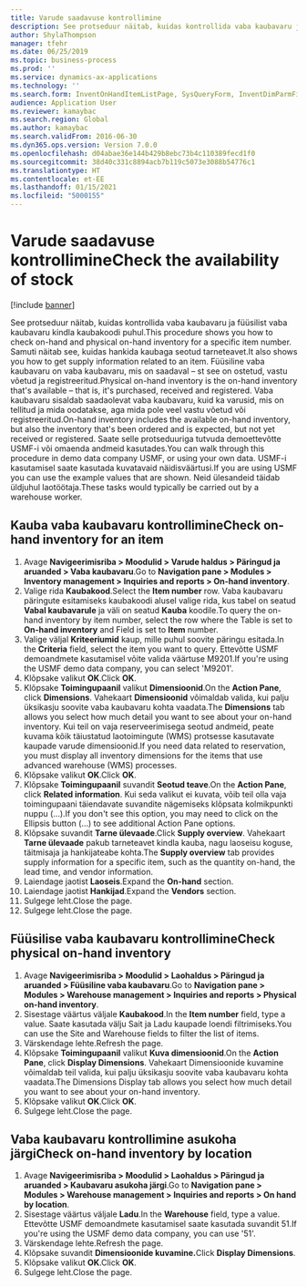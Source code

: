 ```yaml
---
title: Varude saadavuse kontrollimine
description: See protseduur näitab, kuidas kontrollida vaba kaubavaru ja füüsilist vaba kaubavaru kindla kaubakoodi puhul.
author: ShylaThompson
manager: tfehr
ms.date: 06/25/2019
ms.topic: business-process
ms.prod: ''
ms.service: dynamics-ax-applications
ms.technology: ''
ms.search.form: InventOnHandItemListPage, SysQueryForm, InventDimParmFixed, InventSupply, DefaultDashboard, WHSInventPhysicalOnhand, WHSOnHand, InventOnhandItem
audience: Application User
ms.reviewer: kamaybac
ms.search.region: Global
ms.author: kamaybac
ms.search.validFrom: 2016-06-30
ms.dyn365.ops.version: Version 7.0.0
ms.openlocfilehash: d04abae36e144b429b8ebc73b4c110389fecd1f0
ms.sourcegitcommit: 38d40c331c8894acb7b119c5073e3088b54776c1
ms.translationtype: HT
ms.contentlocale: et-EE
ms.lasthandoff: 01/15/2021
ms.locfileid: "5000155"
---
```

# <a name="check-the-availability-of-stock"></a><span data-ttu-id="f0d9d-103">Varude saadavuse kontrollimine</span><span class="sxs-lookup"><span data-stu-id="f0d9d-103">Check the availability of stock</span></span>

[!include [banner](../../includes/banner.md)]

<span data-ttu-id="f0d9d-104">See protseduur näitab, kuidas kontrollida vaba kaubavaru ja füüsilist vaba kaubavaru kindla kaubakoodi puhul.</span><span class="sxs-lookup"><span data-stu-id="f0d9d-104">This procedure shows you how to check on-hand and physical on-hand inventory for a specific item number.</span></span> <span data-ttu-id="f0d9d-105">Samuti näitab see, kuidas hankida kaubaga seotud tarneteavet.</span><span class="sxs-lookup"><span data-stu-id="f0d9d-105">It also shows you how to get supply information related to an item.</span></span> <span data-ttu-id="f0d9d-106">Füüsiline vaba kaubavaru on vaba kaubavaru, mis on saadaval – st see on ostetud, vastu võetud ja registreeritud.</span><span class="sxs-lookup"><span data-stu-id="f0d9d-106">Physical on-hand inventory is the on-hand inventory that's available – that is, it's purchased, received and registered.</span></span> <span data-ttu-id="f0d9d-107">Vaba kaubavaru sisaldab saadaolevat vaba kaubavaru, kuid ka varusid, mis on tellitud ja mida oodatakse, aga mida pole veel vastu võetud või registreeritud.</span><span class="sxs-lookup"><span data-stu-id="f0d9d-107">On-hand inventory includes the available on-hand inventory, but also the inventory that's been ordered and is expected, but not yet received or registered.</span></span> <span data-ttu-id="f0d9d-108">Saate selle protseduuriga tutvuda demoettevõtte USMF-i või omaenda andmeid kasutades.</span><span class="sxs-lookup"><span data-stu-id="f0d9d-108">You can walk through this procedure in demo data company USMF, or using your own data.</span></span> <span data-ttu-id="f0d9d-109">USMF-i kasutamisel saate kasutada kuvatavaid näidisväärtusi.</span><span class="sxs-lookup"><span data-stu-id="f0d9d-109">If you are using USMF you can use the example values that are shown.</span></span> <span data-ttu-id="f0d9d-110">Neid ülesandeid täidab üldjuhul laotöötaja.</span><span class="sxs-lookup"><span data-stu-id="f0d9d-110">These tasks would typically be carried out by a warehouse worker.</span></span>


## <a name="check-on-hand-inventory-for-an-item"></a><span data-ttu-id="f0d9d-111">Kauba vaba kaubavaru kontrollimine</span><span class="sxs-lookup"><span data-stu-id="f0d9d-111">Check on-hand inventory for an item</span></span>
1. <span data-ttu-id="f0d9d-112">Avage **Navigeerimisriba > Moodulid > Varude haldus > Päringud ja aruanded > Vaba kaubavaru**.</span><span class="sxs-lookup"><span data-stu-id="f0d9d-112">Go to **Navigation pane > Modules > Inventory management > Inquiries and reports > On-hand inventory**.</span></span>
2. <span data-ttu-id="f0d9d-113">Valige rida **Kaubakood**.</span><span class="sxs-lookup"><span data-stu-id="f0d9d-113">Select the **Item number** row.</span></span> <span data-ttu-id="f0d9d-114">Vaba kaubavaru päringute esitamiseks kaubakoodi alusel valige rida, kus tabel on seatud **Vabal kaubavarule** ja väli on seatud **Kauba** koodile.</span><span class="sxs-lookup"><span data-stu-id="f0d9d-114">To query the on-hand inventory by item number, select the row where the Table is set to **On-hand inventory** and Field is set to **Item** number.</span></span>
3. <span data-ttu-id="f0d9d-115">Valige väljal **Kriteeriumid** kaup, mille puhul soovite päringu esitada.</span><span class="sxs-lookup"><span data-stu-id="f0d9d-115">In the **Criteria** field, select the item you want to query.</span></span> <span data-ttu-id="f0d9d-116">Ettevõtte USMF demoandmete kasutamisel võite valida väärtuse M9201.</span><span class="sxs-lookup"><span data-stu-id="f0d9d-116">If you're using the USMF demo data company, you can select 'M9201'.</span></span>  
4. <span data-ttu-id="f0d9d-117">Klõpsake valikut **OK**.</span><span class="sxs-lookup"><span data-stu-id="f0d9d-117">Click **OK**.</span></span>
5. <span data-ttu-id="f0d9d-118">Klõpsake **Toimingupaanil** valikut **Dimensioonid**.</span><span class="sxs-lookup"><span data-stu-id="f0d9d-118">On the **Action Pane**, click **Dimensions**.</span></span> <span data-ttu-id="f0d9d-119">Vahekaart **Dimensioonid** võimaldab valida, kui palju üksikasju soovite vaba kaubavaru kohta vaadata.</span><span class="sxs-lookup"><span data-stu-id="f0d9d-119">The **Dimensions** tab allows you select how much detail you want to see about your on-hand inventory.</span></span> <span data-ttu-id="f0d9d-120">Kui teil on vaja reserveerimisega seotud andmeid, peate kuvama kõik täiustatud laotoimingute (WMS) protsesse kasutavate kaupade varude dimensioonid.</span><span class="sxs-lookup"><span data-stu-id="f0d9d-120">If you need data related to reservation, you must display all inventory dimensions for the items that use advanced warehouse (WMS) processes.</span></span>
6. <span data-ttu-id="f0d9d-121">Klõpsake valikut **OK**.</span><span class="sxs-lookup"><span data-stu-id="f0d9d-121">Click **OK**.</span></span>
7. <span data-ttu-id="f0d9d-122">Klõpsake **Toimingupaanil** suvandit **Seotud teave**.</span><span class="sxs-lookup"><span data-stu-id="f0d9d-122">On the **Action Pane**, click **Related information**.</span></span> <span data-ttu-id="f0d9d-123">Kui seda valikut ei kuvata, võib teil olla vaja toimingupaani täiendavate suvandite nägemiseks klõpsata kolmikpunkti nuppu (...).</span><span class="sxs-lookup"><span data-stu-id="f0d9d-123">If you don't see this option, you may need to click on the Ellipsis button (…) to see additional Action Pane options.</span></span>
8. <span data-ttu-id="f0d9d-124">Klõpsake suvandit **Tarne ülevaade**.</span><span class="sxs-lookup"><span data-stu-id="f0d9d-124">Click **Supply overview**.</span></span> <span data-ttu-id="f0d9d-125">Vahekaart **Tarne ülevaade** pakub tarneteavet kindla kauba, nagu laoseisu koguse, täitmisaja ja hankijateabe kohta.</span><span class="sxs-lookup"><span data-stu-id="f0d9d-125">The **Supply overview** tab provides supply information for a specific item, such as the quantity on-hand, the lead time, and vendor information.</span></span>  
9. <span data-ttu-id="f0d9d-126">Laiendage jaotist **Laoseis**.</span><span class="sxs-lookup"><span data-stu-id="f0d9d-126">Expand the **On-hand** section.</span></span>
10. <span data-ttu-id="f0d9d-127">Laiendage jaotist **Hankijad**.</span><span class="sxs-lookup"><span data-stu-id="f0d9d-127">Expand the **Vendors** section.</span></span>
11. <span data-ttu-id="f0d9d-128">Sulgege leht.</span><span class="sxs-lookup"><span data-stu-id="f0d9d-128">Close the page.</span></span>
12. <span data-ttu-id="f0d9d-129">Sulgege leht.</span><span class="sxs-lookup"><span data-stu-id="f0d9d-129">Close the page.</span></span>

## <a name="check-physical-on-hand-inventory"></a><span data-ttu-id="f0d9d-130">Füüsilise vaba kaubavaru kontrollimine</span><span class="sxs-lookup"><span data-stu-id="f0d9d-130">Check physical on-hand inventory</span></span>
1. <span data-ttu-id="f0d9d-131">Avage **Navigeerimisriba > Moodulid > Laohaldus > Päringud ja aruanded > Füüsiline vaba kaubavaru**.</span><span class="sxs-lookup"><span data-stu-id="f0d9d-131">Go to **Navigation pane > Modules > Warehouse management > Inquiries and reports > Physical on-hand inventory**.</span></span>
2. <span data-ttu-id="f0d9d-132">Sisestage väärtus väljale **Kaubakood**.</span><span class="sxs-lookup"><span data-stu-id="f0d9d-132">In the **Item number** field, type a value.</span></span> <span data-ttu-id="f0d9d-133">Saate kasutada välju Sait ja Ladu kaupade loendi filtrimiseks.</span><span class="sxs-lookup"><span data-stu-id="f0d9d-133">You can use the Site and Warehouse fields to filter the list of items.</span></span> 
3. <span data-ttu-id="f0d9d-134">Värskendage lehte.</span><span class="sxs-lookup"><span data-stu-id="f0d9d-134">Refresh the page.</span></span>
4. <span data-ttu-id="f0d9d-135">Klõpsake **Toimingupaanil** valikut **Kuva dimensioonid**.</span><span class="sxs-lookup"><span data-stu-id="f0d9d-135">On the **Action Pane**, click **Display Dimensions**.</span></span> <span data-ttu-id="f0d9d-136">Vahekaart Dimensioonide kuvamine võimaldab teil valida, kui palju üksikasju soovite vaba kaubavaru kohta vaadata.</span><span class="sxs-lookup"><span data-stu-id="f0d9d-136">The Dimensions Display tab allows you select how much detail you want to see about your on-hand inventory.</span></span>
5. <span data-ttu-id="f0d9d-137">Klõpsake valikut **OK**.</span><span class="sxs-lookup"><span data-stu-id="f0d9d-137">Click **OK**.</span></span>
6. <span data-ttu-id="f0d9d-138">Sulgege leht.</span><span class="sxs-lookup"><span data-stu-id="f0d9d-138">Close the page.</span></span>

## <a name="check-on-hand-inventory-by-location"></a><span data-ttu-id="f0d9d-139">Vaba kaubavaru kontrollimine asukoha järgi</span><span class="sxs-lookup"><span data-stu-id="f0d9d-139">Check on-hand inventory by location</span></span>
1. <span data-ttu-id="f0d9d-140">Avage **Navigeerimisriba > Moodulid > Laohaldus > Päringud ja aruanded > Kaubavaru asukoha järgi**.</span><span class="sxs-lookup"><span data-stu-id="f0d9d-140">Go to **Navigation pane > Modules > Warehouse management > Inquiries and reports > On hand by location**.</span></span>
2. <span data-ttu-id="f0d9d-141">Sisestage väärtus väljale **Ladu**.</span><span class="sxs-lookup"><span data-stu-id="f0d9d-141">In the **Warehouse** field, type a value.</span></span> <span data-ttu-id="f0d9d-142">Ettevõtte USMF demoandmete kasutamisel saate kasutada suvandit 51.</span><span class="sxs-lookup"><span data-stu-id="f0d9d-142">If you're using the USMF demo data company, you can use '51'.</span></span>  
3. <span data-ttu-id="f0d9d-143">Värskendage lehte.</span><span class="sxs-lookup"><span data-stu-id="f0d9d-143">Refresh the page.</span></span>
4. <span data-ttu-id="f0d9d-144">Klõpsake suvandit **Dimensioonide kuvamine.**</span><span class="sxs-lookup"><span data-stu-id="f0d9d-144">Click **Display Dimensions**.</span></span>
5. <span data-ttu-id="f0d9d-145">Klõpsake valikut **OK**.</span><span class="sxs-lookup"><span data-stu-id="f0d9d-145">Click **OK**.</span></span>
6. <span data-ttu-id="f0d9d-146">Sulgege leht.</span><span class="sxs-lookup"><span data-stu-id="f0d9d-146">Close the page.</span></span>

